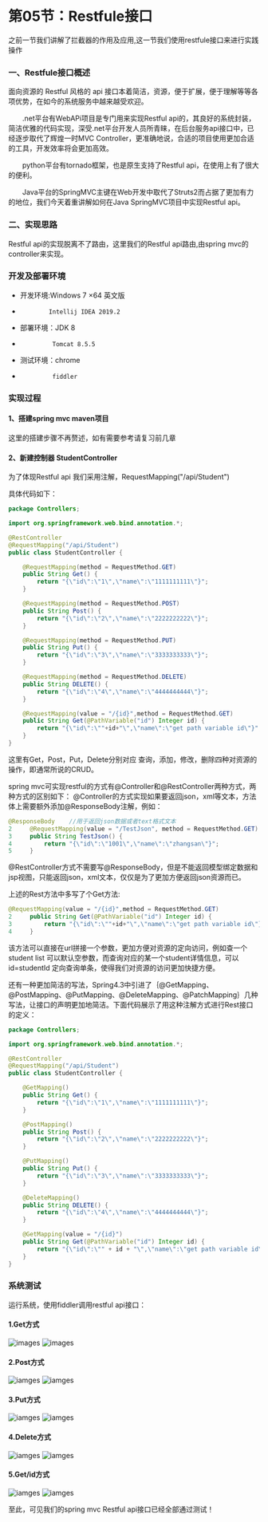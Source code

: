 # 第05节：Restfule接口
之前一节我们讲解了拦截器的作用及应用,这一节我们使用restfule接口来进行实践操作

### 一、Restfule接口概述
面向资源的 Restful 风格的 api 接口本着简洁，资源，便于扩展，便于理解等等各项优势，在如今的系统服务中越来越受欢迎。

　　.net平台有WebAPi项目是专门用来实现Restful api的，其良好的系统封装，简洁优雅的代码实现，深受.net平台开发人员所青睐，在后台服务api接口中，已经逐步取代了辉煌一时MVC Controller，更准确地说，合适的项目使用更加合适的工具，开发效率将会更加高效。

　　python平台有tornado框架，也是原生支持了Restful api，在使用上有了很大的便利。

　　Java平台的SpringMVC主键在Web开发中取代了Struts2而占据了更加有力的地位，我们今天着重讲解如何在Java SpringMVC项目中实现Restful api。

### 二、实现思路
Restful api的实现脱离不了路由，这里我们的Restful api路由,由spring mvc的controller来实现。

### 开发及部署环境
* 开发环境:Windows 7 ×64 英文版
*             Intellij IDEA 2019.2

* 部署环境：JDK 8
*              Tomcat 8.5.5

* 测试环境：chrome
*              fiddler

### 实现过程
#### 1、搭建spring mvc maven项目
这里的搭建步骤不再赘述，如有需要参考请复习前几章
#### 2、新建控制器 StudentController
为了体现Restful api 我们采用注解，RequestMapping("/api/Student")

具体代码如下：
``` java
package Controllers;

import org.springframework.web.bind.annotation.*;

@RestController
@RequestMapping("/api/Student")
public class StudentController {

    @RequestMapping(method = RequestMethod.GET)
    public String Get() {
        return "{\"id\":\"1\",\"name\":\"1111111111\"}";
    }

    @RequestMapping(method = RequestMethod.POST)
    public String Post() {
        return "{\"id\":\"2\",\"name\":\"2222222222\"}";
    }

    @RequestMapping(method = RequestMethod.PUT)
    public String Put() {
        return "{\"id\":\"3\",\"name\":\"3333333333\"}";
    }

    @RequestMapping(method = RequestMethod.DELETE)
    public String DELETE() {
        return "{\"id\":\"4\",\"name\":\"4444444444\"}";
    }

    @RequestMapping(value = "/{id}",method = RequestMethod.GET)
    public String Get(@PathVariable("id") Integer id) {
        return "{\"id\":\""+id+"\",\"name\":\"get path variable id\"}";
    }
}
```
这里有Get，Post，Put，Delete分别对应 查询，添加，修改，删除四种对资源的操作，即通常所说的CRUD。

spring mvc可实现restful的方式有@Controller和@RestController两种方式，两种方式的区别如下：
@Controller的方式实现如果要返回json，xml等文本，方法体上需要额外添加@ResponseBody注解，例如：　

``` java
@ResponseBody    //用于返回json数据或者text格式文本
2     @RequestMapping(value = "/TestJson", method = RequestMethod.GET)
3     public String TestJson() {
4         return "{\"id\":\"1001\",\"name\":\"zhangsan\"}";
5     }
```

@RestController方式不需要写@ResponseBody，但是不能返回模型绑定数据和jsp视图，只能返回json，xml文本，仅仅是为了更加方便返回json资源而已。

上述的Rest方法中多写了个Get方法:
```java
@RequestMapping(value = "/{id}",method = RequestMethod.GET)
2     public String Get(@PathVariable("id") Integer id) {
3         return "{\"id\":\""+id+"\",\"name\":\"get path variable id\"}";
4     }
```
该方法可以直接在url拼接一个参数，更加方便对资源的定向访问，例如查一个student list 可以默认空参数，而查询对应的某一个student详情信息，可以id=studentId 定向查询单条，使得我们对资源的访问更加快捷方便。

还有一种更加简洁的写法，Spring4.3中引进了｛@GetMapping、@PostMapping、@PutMapping、@DeleteMapping、@PatchMapping｝几种写法，让接口的声明更加地简洁。下面代码展示了用这种注解方式进行Rest接口的定义：

``` java
package Controllers;

import org.springframework.web.bind.annotation.*;

@RestController
@RequestMapping("/api/Student")
public class StudentController {

    @GetMapping()
    public String Get() {
        return "{\"id\":\"1\",\"name\":\"1111111111\"}";
    }

    @PostMapping()
    public String Post() {
        return "{\"id\":\"2\",\"name\":\"2222222222\"}";
    }

    @PutMapping()
    public String Put() {
        return "{\"id\":\"3\",\"name\":\"3333333333\"}";
    }

    @DeleteMapping()
    public String DELETE() {
        return "{\"id\":\"4\",\"name\":\"4444444444\"}";
    }

    @GetMapping(value = "/{id}")
    public String Get(@PathVariable("id") Integer id) {
        return "{\"id\":\"" + id + "\",\"name\":\"get path variable id\"}";
    }
}
```

### 系统测试
运行系统，使用fiddler调用restful api接口：
#### 1.Get方式
![images](../images/1405_img.png)
![images](../images/1405_imgs.png)
#### 2.Post方式
![iamges](../images/1405_image.png)
![iamges](../images/1405_images.png)

#### 3.Put方式
![iamges](../images/1405_png.png)
![iamges](../images/1405_pngs.png)

#### 4.Delete方式
![iamges](../images/1405_logo.png)
![iamges](../images/1405_logos.png)

#### 5.Get/id方式
![iamges](../images/1405_id.png)
![iamges](../images/1405_ids.png)

至此，可见我们的spring mvc Restful api接口已经全部通过测试！